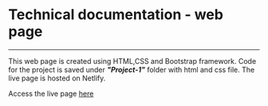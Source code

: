 # Technical documentation - web page

---

This web page is created using HTML,CSS and Bootstrap framework. Code for the project is saved under **_"Project-1"_** folder with html and css file. The live page is hosted on Netlify.

Access the live page [here]()

